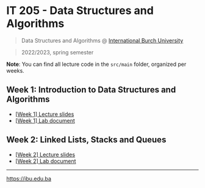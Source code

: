 # IT 205 - Data Structures and Algorithms

> Data Structures and Algorithms @ [International Burch University](https://www.ibu.edu.ba/department-of-information-technologies)

> 2022/2023, spring semester

**Note**: You can find all lecture code in the `src/main` folder, organized per weeks.

## Week 1: Introduction to Data Structures and Algorithms
- [[Week 1] Lecture slides](https://docs.google.com/presentation/d/1r-dwqMDarz7K5_5OaZcBqjNM_wCLPS8_dKPMmMMoUOk/edit?usp=sharing)
- [[Week 1] Lab document](https://docs.google.com/document/d/171yWaYxAzLqxmwKGs4TTIGy7P66LJL1BR-RkYWdpBKA/edit?usp=sharing)

## Week 2: Linked Lists, Stacks and Queues
- [[Week 2] Lecture slides](https://docs.google.com/presentation/d/1ZDKFIHJ9uABDHLKJ9TS7P4HkKce3MYrg7BlEnGyVRTA/edit?usp=sharing)
- [[Week 2] Lab document](https://docs.google.com/document/d/1V4ibp65WAsgoDgFtZXiWmzUn9E4OAJ0nDIfr6E85cDQ/edit?usp=sharing)

---
https://ibu.edu.ba